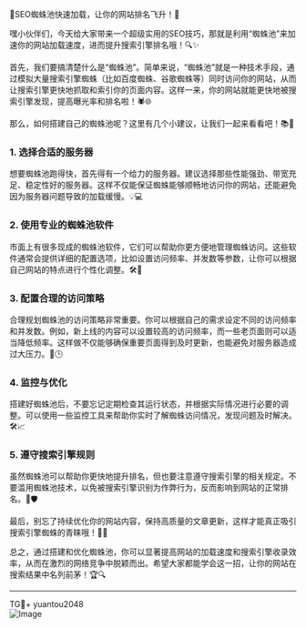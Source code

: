 🎉SEO蜘蛛池快速加载，让你的网站排名飞升！🚀

嘿小伙伴们，今天给大家带来一个超级实用的SEO技巧，那就是利用“蜘蛛池”来加速你的网站加载速度，进而提升搜索引擎排名哦！🔍✨

首先，我们要搞清楚什么是“蜘蛛池”。简单来说，“蜘蛛池”就是一种技术手段，通过模拟大量搜索引擎蜘蛛（比如百度蜘蛛、谷歌蜘蛛等）同时访问你的网站，从而让搜索引擎更快地抓取和索引你的页面内容。这样一来，你的网站就能更快地被搜索引擎发现，提高曝光率和排名啦！🕷️🌐

那么，如何搭建自己的蜘蛛池呢？这里有几个小建议，让我们一起来看看吧！📚💼

### 1. 选择合适的服务器
想要蜘蛛池跑得快，首先得有一个给力的服务器。建议选择那些性能强劲、带宽充足、稳定性好的服务器。这样不仅能保证蜘蛛能够顺畅地访问你的网站，还能避免因为服务器问题导致的加载缓慢。💡💻

### 2. 使用专业的蜘蛛池软件
市面上有很多现成的蜘蛛池软件，它们可以帮助你更方便地管理蜘蛛访问。这些软件通常会提供详细的配置选项，比如设置访问频率、并发数等参数，让你可以根据自己网站的特点进行个性化调整。🛠️🔧

### 3. 配置合理的访问策略
合理规划蜘蛛池的访问策略非常重要。你可以根据自己的需求设定不同的访问频率和并发数。例如，新上线的内容可以设置较高的访问频率，而一些老页面则可以适当降低频率。这样做不仅能够确保重要页面得到及时更新，也能避免对服务器造成过大压力。📅🕒

### 4. 监控与优化
搭建好蜘蛛池后，不要忘记定期检查其运行状态，并根据实际情况进行必要的调整。可以使用一些监控工具来帮助你实时了解蜘蛛访问情况，发现问题及时解决。🛠️📈

### 5. 遵守搜索引擎规则
虽然蜘蛛池可以帮助你更快地提升排名，但也要注意遵守搜索引擎的相关规定。不要滥用蜘蛛池技术，以免被搜索引擎识别为作弊行为，反而影响到网站的正常排名。📜🛡️

最后，别忘了持续优化你的网站内容，保持高质量的文章更新，这样才能真正吸引搜索引擎蜘蛛的青睐哦！📖🌟

总之，通过搭建和优化蜘蛛池，你可以显著提高网站的加载速度和搜索引擎收录效率，从而在激烈的网络竞争中脱颖而出。希望大家都能学会这一招，让你的网站在搜索结果中名列前茅！🏆🔍

---

TG💪+ yuantou2048  
![Image](https://github.com/user-attachments/assets/42a5a4a5-fea9-4a1d-8aa0-73e57e430cca)